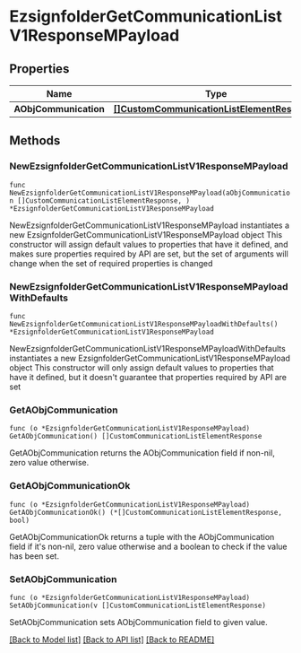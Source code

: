 # EzsignfolderGetCommunicationListV1ResponseMPayload

## Properties

Name | Type | Description | Notes
------------ | ------------- | ------------- | -------------
**AObjCommunication** | [**[]CustomCommunicationListElementResponse**](CustomCommunicationListElementResponse.md) |  | 

## Methods

### NewEzsignfolderGetCommunicationListV1ResponseMPayload

`func NewEzsignfolderGetCommunicationListV1ResponseMPayload(aObjCommunication []CustomCommunicationListElementResponse, ) *EzsignfolderGetCommunicationListV1ResponseMPayload`

NewEzsignfolderGetCommunicationListV1ResponseMPayload instantiates a new EzsignfolderGetCommunicationListV1ResponseMPayload object
This constructor will assign default values to properties that have it defined,
and makes sure properties required by API are set, but the set of arguments
will change when the set of required properties is changed

### NewEzsignfolderGetCommunicationListV1ResponseMPayloadWithDefaults

`func NewEzsignfolderGetCommunicationListV1ResponseMPayloadWithDefaults() *EzsignfolderGetCommunicationListV1ResponseMPayload`

NewEzsignfolderGetCommunicationListV1ResponseMPayloadWithDefaults instantiates a new EzsignfolderGetCommunicationListV1ResponseMPayload object
This constructor will only assign default values to properties that have it defined,
but it doesn't guarantee that properties required by API are set

### GetAObjCommunication

`func (o *EzsignfolderGetCommunicationListV1ResponseMPayload) GetAObjCommunication() []CustomCommunicationListElementResponse`

GetAObjCommunication returns the AObjCommunication field if non-nil, zero value otherwise.

### GetAObjCommunicationOk

`func (o *EzsignfolderGetCommunicationListV1ResponseMPayload) GetAObjCommunicationOk() (*[]CustomCommunicationListElementResponse, bool)`

GetAObjCommunicationOk returns a tuple with the AObjCommunication field if it's non-nil, zero value otherwise
and a boolean to check if the value has been set.

### SetAObjCommunication

`func (o *EzsignfolderGetCommunicationListV1ResponseMPayload) SetAObjCommunication(v []CustomCommunicationListElementResponse)`

SetAObjCommunication sets AObjCommunication field to given value.



[[Back to Model list]](../README.md#documentation-for-models) [[Back to API list]](../README.md#documentation-for-api-endpoints) [[Back to README]](../README.md)


